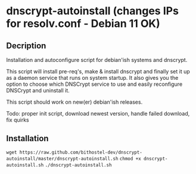 dnscrypt-autoinstall (changes IPs for resolv.conf - Debian 11 OK)
====================

## Decription
Installation and autoconfigure script for debian'ish systems and dnscrypt.

This script will install pre-req's, make & install dnscrypt and finally set it up
as a daemon service that runs on system startup. It also gives you the option to
choose which DNSCrypt service to use and easily reconfigure DNSCrypt and uninstall it.

This script should work on new(er) debian'ish releases.

Todo: proper init script, download newest version, handle failed download, fix quirks


## Installation
`wget https://raw.github.com/bithostel-dev/dnscrypt-autoinstall/master/dnscrypt-autoinstall.sh`
`chmod +x dnscrypt-autoinstall.sh`
`./dnscrypt-autoinstall.sh`
